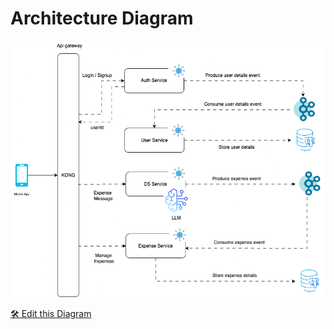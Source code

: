 # Architecture Diagram

![Architecture](assets/ExpenseTrackerBackend.drawio.png)

[🛠️ Edit this Diagram](assets/ExpenseTrackerBackend.drawio)
